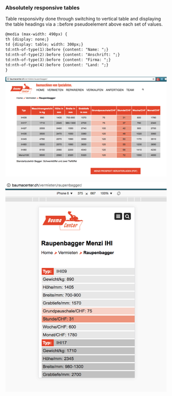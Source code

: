 ### Absolutely responsive tables

Table responsivity done through switching to vertical table and displaying the table headings via a ::before pseudoelement above each set of values.

```
@media (max-width: 490px) {
th {display: none;}
td {display: table; width: 300px;}
td:nth-of-type(1):before {content: "Name: ";}
td:nth-of-type(2):before {content: "Anschrift: ";}
td:nth-of-type(3):before {content: "Firma: ";}
td:nth-of-type(4):before {content: "Land: ";}
}
```

![Desktop](table1.png)

![Mobile](table2.png)


